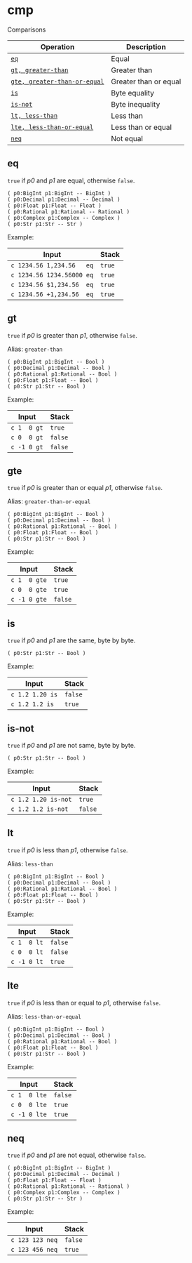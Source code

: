 <!-- Document generated by "gen-doc"; DO NOT EDIT -->
# cmp

Comparisons

| Operation                                       | Description
|-------------------------------------------------|---------------
| [`eq`](#eq)                                     | Equal
| [`gt, greater-than`](#gt)                       | Greater than
| [`gte, greater-than-or-equal`](#gte)            | Greater than or equal
| [`is`](#is)                                     | Byte equality
| [`is-not`](#is-not)                             | Byte inequality
| [`lt, less-than`](#lt)                          | Less than
| [`lte, less-than-or-equal`](#lte)               | Less than or equal
| [`neq`](#neq)                                   | Not equal


## eq

`true` if *p0* and *p1* are equal, otherwise `false`.

```
( p0:BigInt p1:BigInt -- BigInt )
( p0:Decimal p1:Decimal -- Decimal )
( p0:Float p1:Float -- Float )
( p0:Rational p1:Rational -- Rational )
( p0:Complex p1:Complex -- Complex )
( p0:Str p1:Str -- Str )
```

Example:

<!-- test: eq -->

| Input                     | Stack
|---------------------------|---------------
| `c 1234.56 1,234.56   eq` | `true`
| `c 1234.56 1234.56000 eq` | `true`
| `c 1234.56 $1,234.56  eq` | `true`
| `c 1234.56 +1,234.56  eq` | `true`

## gt

`true` if *p0* is greater than *p1*, otherwise `false`.

Alias: `greater-than`

```
( p0:BigInt p1:BigInt -- Bool )
( p0:Decimal p1:Decimal -- Bool )
( p0:Rational p1:Rational -- Bool )
( p0:Float p1:Float -- Bool )
( p0:Str p1:Str -- Bool )
```

Example:

<!-- test: gt -->

| Input       | Stack
|-------------|---------------
| `c 1  0 gt` | `true`
| `c 0  0 gt` | `false`
| `c -1 0 gt` | `false`

## gte

`true` if *p0* is greater than or equal *p1*, otherwise `false`.

Alias: `greater-than-or-equal`

```
( p0:BigInt p1:BigInt -- Bool )
( p0:Decimal p1:Decimal -- Bool )
( p0:Rational p1:Rational -- Bool )
( p0:Float p1:Float -- Bool )
( p0:Str p1:Str -- Bool )
```

Example:

<!-- test: gte -->

| Input        | Stack
|--------------|---------------
| `c 1  0 gte` | `true`
| `c 0  0 gte` | `true`
| `c -1 0 gte` | `false`

## is

`true` if *p0* and *p1* are the same, byte by byte.

```
( p0:Str p1:Str -- Bool )
```

Example:

<!-- test: is -->

| Input           | Stack
|-----------------|---------------
| `c 1.2 1.20 is` | `false`
| `c 1.2 1.2 is ` | `true`

## is-not

`true` if *p0* and *p1* are not same, byte by byte.

```
( p0:Str p1:Str -- Bool )
```

Example:

<!-- test: is-not -->

| Input               | Stack
|---------------------|---------------
| `c 1.2 1.20 is-not` | `true`
| `c 1.2 1.2 is-not ` | `false`

## lt

`true` if *p0* is less than *p1*, otherwise `false`.

Alias: `less-than`

```
( p0:BigInt p1:BigInt -- Bool )
( p0:Decimal p1:Decimal -- Bool )
( p0:Rational p1:Rational -- Bool )
( p0:Float p1:Float -- Bool )
( p0:Str p1:Str -- Bool )
```

Example:

<!-- test: lt -->

| Input       | Stack
|-------------|---------------
| `c 1  0 lt` | `false`
| `c 0  0 lt` | `false`
| `c -1 0 lt` | `true`

## lte

`true` if *p0* is less than or equal to *p1*, otherwise `false`.

Alias: `less-than-or-equal`

```
( p0:BigInt p1:BigInt -- Bool )
( p0:Decimal p1:Decimal -- Bool )
( p0:Rational p1:Rational -- Bool )
( p0:Float p1:Float -- Bool )
( p0:Str p1:Str -- Bool )
```

Example:

<!-- test: lte -->

| Input        | Stack
|--------------|---------------
| `c 1  0 lte` | `false`
| `c 0  0 lte` | `true`
| `c -1 0 lte` | `true`

## neq

`true` if *p0* and *p1* are not equal, otherwise `false`.

```
( p0:BigInt p1:BigInt -- BigInt )
( p0:Decimal p1:Decimal -- Decimal )
( p0:Float p1:Float -- Float )
( p0:Rational p1:Rational -- Rational )
( p0:Complex p1:Complex -- Complex )
( p0:Str p1:Str -- Str )
```

Example:

<!-- test: neq -->

| Input           | Stack
|-----------------|---------------
| `c 123 123 neq` | `false`
| `c 123 456 neq` | `true`
